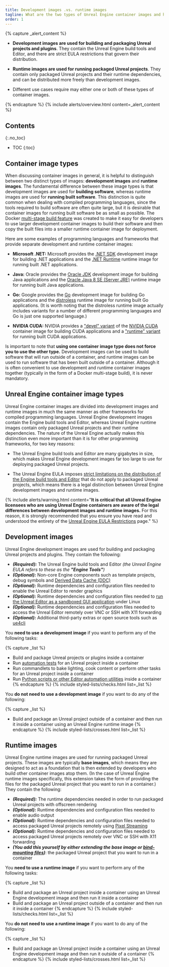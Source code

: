 ```yaml
---
title: Development images .vs. runtime images
tagline: What are the two types of Unreal Engine container images and how do they differ?
order: 1
---
```


{% capture _alert_content %}
- **Development images are used for building and packaging Unreal projects and plugins**. They contain the Unreal Engine build tools and Editor, and there are strict EULA restrictions that govern their distribution.

- **Runtime images are used for running packaged Unreal projects**. They contain only packaged Unreal projects and their runtime dependencies, and can be distributed more freely than development images.

- Different use cases require may either one or both of these types of container images.

{% endcapture %}
{% include alerts/overview.html content=_alert_content %}


## Contents
{:.no_toc}

* TOC
{:toc}


## Container image types

When discussing container images in general, it is helpful to distinguish between two distinct types of images: **development images** and **runtime images**. The fundamental difference between these image types is that development images are used for **building software**, whereas runtime images are used for **running built software**. This distinction is quite common when dealing with compiled programming languages, since the tools required to build software are often quite large, but it is desirable that container images for running built software be as small as possible. The Docker [multi-stage build feature](https://docs.docker.com/develop/develop-images/multistage-build/) was created to make it easy for developers to use larger development container images to build their software and then copy the built files into a smaller runtime container image for deployment.

Here are some examples of programming languages and frameworks that provide separate development and runtime container images:

- **Microsoft .NET:** Microsoft provides the [.NET SDK](https://hub.docker.com/_/microsoft-dotnet-sdk/) development image for building .NET applications and the [.NET Runtime](https://hub.docker.com/_/microsoft-dotnet-runtime/) runtime image for running built .NET applications.

- **Java:** Oracle provides the [Oracle JDK](https://hub.docker.com/_/oracle-jdk) development image for building Java applications and the [Oracle Java 8 SE (Server JRE)](https://hub.docker.com/_/oracle-serverjre-8) runtime image for running built Java applications.

- **Go:** Google provides the [Go](https://hub.docker.com/_/golang) development image for building Go applications and the [distroless](https://github.com/GoogleContainerTools/distroless) runtime image for running built Go applications. (It is worth noting that the distroless runtime image actually includes variants for a number of different programming languages and Go is just one supported language.)

- **NVIDIA CUDA:** NVIDIA provides a ["devel" variant](https://gitlab.com/nvidia/container-images/cuda/-/tree/master/dist/11.3.0/ubuntu20.04-x86_64/devel) of the [NVIDIA CUDA](https://hub.docker.com/r/nvidia/cuda) container image for building CUDA applications and a ["runtime" variant](https://gitlab.com/nvidia/container-images/cuda/-/tree/master/dist/11.3.0/ubuntu20.04-x86_64/runtime) for running built CUDA applications.

Is important to note that **using one container image type does not force you to use the other type.** Development images can be used to build software that will run outside of a container, and runtime images can be used to run software that has been built outside of a container. Although it is often convenient to use development and runtime container images together (typically in the form of a Docker multi-stage build), it is never mandatory.


## Unreal Engine container image types

Unreal Engine container images are divided into development images and runtime images in much the same manner as other frameworks for compiled programming languages. Unreal Engine development images contain the Engine build tools and Editor, whereas Unreal Engine runtime images contain only packaged Unreal projects and their runtime dependencies. The nature of the Unreal Engine actually makes this distinction even more important than it is for other programming frameworks, for two key reasons:

- The Unreal Engine build tools and Editor are many gigabytes in size, which makes Unreal Engine development images far too large to use for deploying packaged Unreal projects.

- The Unreal Engine EULA imposes [strict limitations on the distribution of the Engine build tools and Editor](../obtaining-images/eula-restrictions) that do not apply to packaged Unreal projects, which means there is a legal distinction between Unreal Engine development images and runtime images.

{% include alerts/warning.html content="**It is critical that all Unreal Engine licensees who are using Unreal Engine containers are aware of the legal differences between development images and runtime images.** For this reason, it is strongly recommended that you ensure you have read and understood the entirety of the [Unreal Engine EULA Restrictions](../obtaining-images/eula-restrictions) page." %}


## Development images

Unreal Engine development images are used for building and packaging Unreal projects and plugins. They contain the following:

- ***(Required):*** The Unreal Engine build tools and Editor *(the Unreal Engine EULA refers to these as the **"Engine Tools"**)*
- ***(Optional):*** Non-core Engine components such as template projects, debug symbols and [Derived Data Cache (DDC)](https://docs.unrealengine.com/en-US/ProductionPipelines/DerivedDataCache/index.html)
- ***(Optional):*** Runtime dependencies and configuration files needed to enable the Unreal Editor to render graphics
- ***(Optional):*** Runtime dependencies and configuration files needed to [run the Unreal Editor as a sandboxed GUI application](../use-cases/linux-sandboxed-editor) under Linux
- ***(Optional):*** Runtime dependencies and configuration files needed to access the Unreal Editor remotely over VNC or SSH with X11 forwarding
- ***(Optional):*** Additional third-party extras or open source tools such as [ue4cli](https://github.com/adamrehn/ue4cli)

You **need to use a development image** if you want to perform any of the following tasks:

{% capture _list %}
- Build and package Unreal projects or plugins inside a container
- Run [automation tests](https://docs.unrealengine.com/en-US/TestingAndOptimization/Automation/index.html) for an Unreal project inside a container
- Run commandlets to bake lighting, cook content or perform other tasks for an Unreal project inside a container
- Run [Python scripts or other Editor automation utilities](https://docs.unrealengine.com/en-US/ProductionPipelines/ScriptingAndAutomation/index.html) inside a container
{% endcapture %}
{% include styled-lists/checks.html list=_list %}

You **do not need to use a development image** if you want to do any of the following:

{% capture _list %}
- Build and package an Unreal project outside of a container and then run it inside a container using an Unreal Engine runtime image
{% endcapture %}
{% include styled-lists/crosses.html list=_list %}


## Runtime images

Unreal Engine runtime images are used for running packaged Unreal projects. These images are typically **base images**, which means they are designed to act as a foundation that is then extended by developers who build other container images atop them. (In the case of Unreal Engine runtime images specifically, this extension takes the form of providing the files for the packaged Unreal project that you want to run in a container.) They contain the following:

- ***(Required):*** The runtime dependencies needed in order to run packaged Unreal projects with offscreen rendering
- ***(Optional):*** Runtime dependencies and configuration files needed to enable audio output
- ***(Optional):*** Runtime dependencies and configuration files needed to access packaged Unreal projects remotely using [Pixel Streaming](https://docs.unrealengine.com/en-US/SharingAndReleasing/PixelStreaming/index.html)
- ***(Optional):*** Runtime dependencies and configuration files needed to access packaged Unreal projects remotely over VNC or SSH with X11 forwarding
- ***(You add this yourself by either extending the base image or [bind-mounting files](https://docs.docker.com/storage/bind-mounts/))***: the packaged Unreal project that you want to run in a container

You **need to use a runtime image** if you want to perform any of the following tasks:

{% capture _list %}
- Build and package an Unreal project inside a container using an Unreal Engine development image and then run it inside a container
- Build and package an Unreal project outside of a container and then run it inside a container
{% endcapture %}
{% include styled-lists/checks.html list=_list %}

You **do not need to use a runtime image** if you want to do any of the following:

{% capture _list %}
- Build and package an Unreal project inside a container using an Unreal Engine development image and then run it outside of a container
{% endcapture %}
{% include styled-lists/crosses.html list=_list %}

